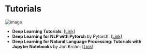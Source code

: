 Tutorials
=========

![image](_img/mainpage/tutorial.png)

-   **Deep Learning Tutorials**:
    [[Link](http://deeplearning.net/tutorial/)]
-   **Deep Learning for NLP with Pytorch** by Pytorch:
    [[Link](https://pytorch.org/tutorials/beginner/deep_learning_nlp_tutorial.html)]
-   **Deep Learning for Natural Language Processing: Tutorials with
    Jupyter Notebooks** by Jon Krohn:
    [[Link](https://insights.untapt.com/deep-learning-for-natural-language-processing-tutorials-with-jupyter-notebooks-ad67f336ce3f)]

